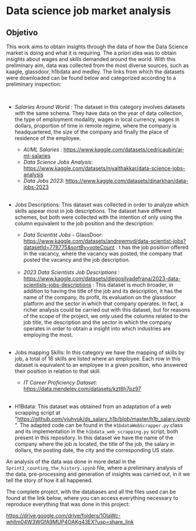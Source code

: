 # Data science job market analysis


## Objetivo

This work aims to obtain insights through the data of how the Data Science market is doing and what it is requiring. The a priori idea was to obtain insights about wages and skills demanded around the world. With this preliminary aim, data was collected from the most diverse sources, such as kaagle, glassdoor, h1bdata and medley. The links from which the datasets were downloaded can be found below and categorized according to a preliminary inspection:


<br/>


- *Salaries Around World* : The dataset in this category involves datasets with the same schema. They have data on the year of data collection, the type of employment modality, wages in local currency, wages in dollars, proportion of time in remote regime, where the company is headquartered, the size of the company and finally the place of residence of the employee.


    - *AI/ML Salaries* : https://www.kaggle.com/datasets/cedricaubin/ai-ml-salaries 
    - *Data Science Jobs Analysis*: https://www.kaggle.com/datasets/niyalthakkar/data-science-jobs-analysis
    - *Data Jobs 2023*: https://www.kaggle.com/datasets/dinarkhan/data-jobs-2023 
    
    <br/>

 - Jobs Descriptions: This dataset was collected in order to analyze which skills appear most in job descriptions. The dataset have different schemes, but both were collected with the intention of only using the column equivalent to the job position and the description:

    - *Data Scientist Jobs* - GlassDoor: https://www.kaggle.com/datasets/andrewmvd/data-scientist-jobs?datasetId=778775&sortBy=voteCount : t has the job position offered in the vacancy, where the vacancy was posted, the company that posted the vacancy and the job description. 
    
    <br/>

    - *2023 Data Scientists Job Descriptions* : https://www.kaggle.com/datasets/diegosilvadefrana/2023-data-scientists-jobs-descriptions :  This dataset is much broader, in addition to having the title of the job and its description, it has the name of the company, its profit, its evaluation on the glassdoor platform and the sector in which that company operates. In fact, a richer analysis could be carried out with this dataset, but for reasons of the scope of the project, we only used the columns related to the job title, the description and the sector in which the company operates in order to obtain a insight into which industries are employing the most. 
    
    <br/>



- Jobs mapping Skills: In this category we have the mapping of skills by job, a total of 16 skills are listed where an employee. Each row in this dataset is equivalent to an employee in a given position, who answered their position in relation to that skill.

    - *IT Career Proficiency Dataset*: https://data.mendeley.com/datasets/kzt6h7pz97 
    
    <br/>
    

- H1Bdata: This dataset was obtained from an adaptation of a web scrapping script at "https://github.com/yiuhyuk/ds_salary_h1b/blob/master/h1b_salary.ipynb". The adapted code can be found in the `H1bdataWebScrapper.py` class and its implementation in the `h1bdata_web_scrapping.py` script, both present in this repository. In this dataset we have the name of the company where the job is located, the title of the job, the salary in dollars, the posting date, the city and the corresponding US state.

An analysis of the data was done in more detail in the `SprintI_counting_the_history.ipynb` file, where a preliminary analysis of the data, pre-processing and generation of insights was carried out,
in it we tell the story of how it all happened.


The complete project, with the databases and all the files used can be found at the link below, where you can access everything necessary to reproduce everything that was done in this project:

https://drive.google.com/drive/folders/1OIaWc-whIlm04W3WGfA9MUP4OAKg43EX?usp=share_link

